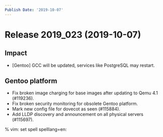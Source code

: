 ```yaml
---
Publish Date: '2019-10-07'
---
```


# Release 2019_023 (2019-10-07)

## Impact

- \[Gentoo\] GCC will be updated, services like PostgreSQL may restart.

## Gentoo platform

- Fix broken image charging for base images after updating to Qemu 4.1 (#119236).
- Fix broken security monitoring for obsolete Gentoo platform.
- Mark new config file for dovecot as seen (#115884).
- Add LLDP discovery and announcement on all physical servers (#115697).

% vim: set spell spelllang=en:
